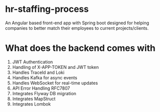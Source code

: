 # hr-staffing-process
An Angular based front-end app with Spring boot designed for helping companies to better match their employees to current projects/clients. 


# What does the backend comes with
1. JWT Authentication
2. Handling of X-APP-TOKEN and JWT token
5. Handles TraceId and Loki
6. Handles Kafka for async events
7. Handles WebSocket for real-time updates
8. API Error Handling RFC7807
9. Integrates Flyway DB migration
10. Integrates MapStruct
11. Integrates Lombok
